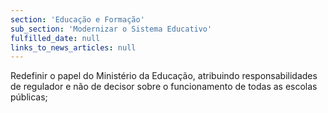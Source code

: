 ```yaml
---
section: 'Educação e Formação'
sub_section: 'Modernizar o Sistema Educativo'
fulfilled_date: null
links_to_news_articles: null
---
```


Redefinir o papel do Ministério da Educação, atribuindo responsabilidades de regulador e não de decisor sobre o funcionamento de todas as escolas públicas;
